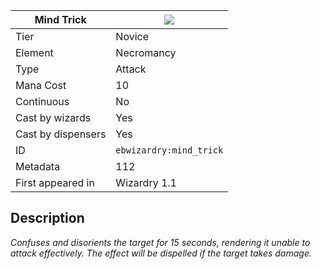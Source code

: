 | Mind Trick |![](https://github.com/Electroblob77/Wizardry/blob/1.12.2/src/main/resources/assets/ebwizardry/textures/spells/ebwizardry:mind_trick.png)|
|---|---|
| Tier | Novice |
| Element | Necromancy |
| Type | Attack |
| Mana Cost | 10 |
| Continuous | No |
| Cast by wizards | Yes |
| Cast by dispensers | Yes |
| ID | `ebwizardry:mind_trick` |
| Metadata | 112 |
| First appeared in | Wizardry 1.1 |
## Description
_Confuses and disorients the target for 15 seconds, rendering it unable to attack effectively. The effect will be dispelled if the target takes damage._